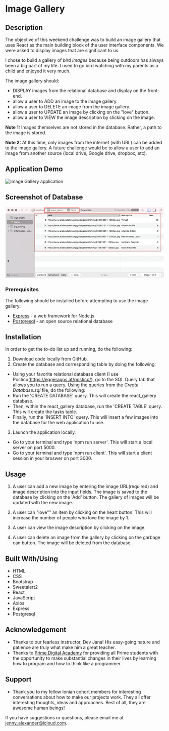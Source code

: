 # Image Gallery

## Description

The objective of this weekend challenge was to build an image gallery that uses React as the main building block of the user interface components. We were asked to display images that are significant to us.

I chose to build a gallery of *bird images* because being outdoors has always been a big part of my life. I used to go bird watching with my parents as a child and enjoyed it very much.

The image gallery should:

- DISPLAY images from the relational database and display on the front-end.
- allow a user to ADD an image to the image gallery.
- allow a user to DELETE an image from the image gallery.
- allow a user to UPDATE an image by clicking on the "love" button.
- allow a user to VIEW the image description by clicking on the image.

**Note 1:** Images themselves are not stored in the database. Rather, a path to the image is stored.

**Note 2:** At this time, only images from the internet (with URL) can be added to the image gallery. A future challenge would be to allow a user to add an image from another source (local drive, Google drive, dropbox, etc).

## Application Demo

![Image Gallery application](public/images/react_gallery_demo.gif)

## Screenshot of Database

![Image Gallery database](public/images/react_gallery_db.png)

### Prerequisites

The following should be installed before attempting to use the image gallery:

- [Express](https://expressjs.com/en/starter/installing.html) - a web framework for Node.js
- [Postgresql](https://www.postgresql.org/) - an open source relational database

## Installation

In order to get the to-do list up and running, do the following:

1. Download code locally from GitHub.
2. Create the database and corresponding table by doing the following:

- Using your favorite relational database client (I use Postico(<https://eggerapps.at/postico/>), go to the SQL Query tab that allows you to run a query. Using the queries from the *Create Database.sql* file, do the following:
- Run the 'CREATE DATABASE' query. This will create the react_gallery database.
- Then, within the react_gallery database, run the 'CREATE TABLE' query. This will create the tasks table.
- Finally, run the 'INSERT INTO' query. This will insert a few images into the database for the web application to use.

3. Launch the application locally.

- Go to your terminal and type 'npm run server'. This will start a local server on port 5000.
- Go to your terminal and type 'npm run client'. This will start a client session in your broswer on port 3000.

## Usage

1. A user can add a new image by entering the image URL(required) and image description into the input fields. The image is saved to the database by clicking on the 'Add' button. The gallery of images will be updated with the new image.

2. A user can "love"" an item by clicking on the heart button. This will increase the number of people who love the image by 1.

3. A user can view the image description by clicking on the image.

4. A user can delete an image from the gallery by clicking on the garbage can button. The image will be deleted from the database.

## Built With/Using

- HTML
- CSS
- Bootstrap
- Sweetalert2
- React
- JavaScript
- Axios
- Express
- Postgresql

## Acknowledgement

- Thanks to our fearless instructor, Dev Jana! His easy-going nature and patience are truly what make him a great teacher.
- Thanks to [Prime Digital Academy](www.primeacademy.io) for providing all Prime students with the opportunity to make substantial changes in their lives by learning how to program and how to think like a programmer.

## Support

- Thank you to my fellow Ionian cohort members for interesting conversations about how to make our projects work. They all offer interesting thoughts, ideas and approaches. Best of all, they are awesome human beings!

If you have suggestions or questions, please email me at <jenny_alexander@icloud.com>.